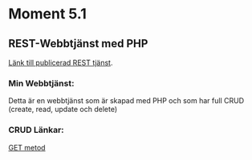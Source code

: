 # Moment 5.1
## REST-Webbtjänst med PHP

[Länk till publicerad REST tjänst](http://studenter.miun.se/~empa1600/writeable/webbutveckling3/moment5.1/courses.php).

### Min Webbtjänst:

Detta är en webbtjänst som är skapad med PHP och som har full CRUD (create, read, update och delete)

### CRUD Länkar:

[GET metod](http://studenter.miun.se/~empa1600/writeable/webbutveckling3/moment5.1/courses.php)









